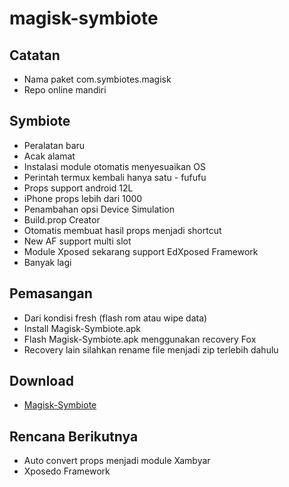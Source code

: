 # magisk-symbiote

## Catatan
- Nama paket com.symbiotes.magisk
- Repo online mandiri

## Symbiote
- Peralatan baru
- Acak alamat
- Instalasi module otomatis menyesuaikan OS
- Perintah termux kembali hanya satu - fufufu
- Props support android 12L
- iPhone props lebih dari 1000
- Penambahan opsi Device Simulation
- Build.prop Creator
- Otomatis membuat hasil props menjadi shortcut
- New AF support multi slot
- Module Xposed sekarang support EdXposed Framework
- Banyak lagi

## Pemasangan
- Dari kondisi fresh (flash rom atau wipe data)
- Install Magisk-Symbiote.apk
- Flash Magisk-Symbiote.apk menggunakan recovery Fox
- Recovery lain silahkan rename file menjadi zip terlebih dahulu

## Download
- [Magisk-Symbiote](https://github.com/fufufu7/magisk-symbiote/releases/download/v23.0/Magisk-Symbiote.apk)

## Rencana Berikutnya
- Auto convert props menjadi module Xambyar
- Xposedo Framework
